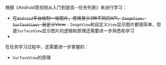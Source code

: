 根据《Android音视频从入门到提高--任务列表》来进行学习：

- ~~在`Android`平台绘制一张图片，使用至少3种不同的API，`ImageView`，`SurfaceView`，自定义View.~~ : `ImageView`和自定义`View`显示图片都很简单，但是`SurfaceView`显示图片的逻辑和原理还需要进一步熟悉和学习
- 





在任务学习过程中，还需要进一步掌握的：

- `SurfaceView`的原理